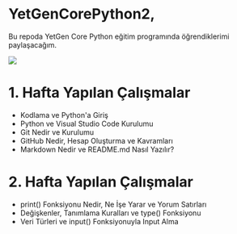 # YetGenCorePython2,
Bu repoda YetGen Core Python eğitim programında öğrendiklerimi paylaşacağım.

<img src="https://yetkingencler.com/wp-content/uploads/2021/07/YetGenLogo.png">

# 1. Hafta Yapılan Çalışmalar
- Kodlama ve Python'a Giriş
- Python ve Visual Studio Code Kurulumu
- Git Nedir ve Kurulumu
- GitHub Nedir, Hesap Oluşturma ve Kavramları
- Markdown Nedir ve README.md Nasıl Yazılır?

# 2. Hafta Yapılan Çalışmalar
- print() Fonksiyonu Nedir, Ne İşe Yarar ve Yorum Satırları
- Değişkenler, Tanımlama Kuralları ve type() Fonksiyonu
- Veri Türleri ve input() Fonksiyonuyla Input Alma

